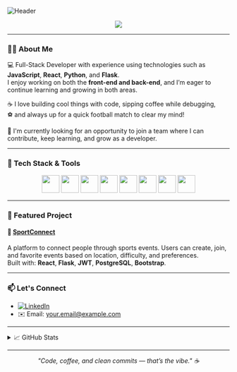 
![Header](https://capsule-render.vercel.app/api?type=waving&color=0:00C9A7,100:92FE9D&height=200&section=header&text=Hey!%20I'm%20Guido%20👋&fontSize=40&fontColor=ffffff&animation=fadeIn)


<p align="center">
  <img src="https://readme-typing-svg.demolab.com/?lines=Full+Stack+Developer;React,+Python,+Flask+Lover;Learning+Every+Day!&center=true&width=440&height=45&font=Fira+Code&color=00C9A7&vCenter=true&pause=1000&size=22" />
</p>

---

### 👨‍💻 About Me

💻 Full-Stack Developer with experience using technologies such as **JavaScript**, **React**, **Python**, and **Flask**.  
I enjoy working on both the **front-end and back-end**, and I’m eager to continue learning and growing in both areas.

☕ I love building cool things with code, sipping coffee while debugging,  
⚽ and always up for a quick football match to clear my mind!

🚀 I'm currently looking for an opportunity to join a team where I can contribute, keep learning, and grow as a developer.

---

### 🧰 Tech Stack & Tools

<div align="center">
  <img src="https://cdn.jsdelivr.net/gh/devicons/devicon/icons/html5/html5-original.svg" width="40" height="40"/>
  <img src="https://cdn.jsdelivr.net/gh/devicons/devicon/icons/css3/css3-original.svg" width="40" height="40"/>
  <img src="https://cdn.jsdelivr.net/gh/devicons/devicon/icons/javascript/javascript-original.svg" width="40" height="40"/>
  <img src="https://cdn.jsdelivr.net/gh/devicons/devicon/icons/react/react-original.svg" width="40" height="40"/>
  <img src="https://cdn.jsdelivr.net/gh/devicons/devicon/icons/git/git-original.svg" width="40" height="40"/>
  <img src="https://cdn.jsdelivr.net/gh/devicons/devicon/icons/python/python-original.svg" width="40" height="40"/>
  <img src="https://cdn.jsdelivr.net/gh/devicons/devicon/icons/flask/flask-original.svg" width="40" height="40"/>
  <img src="https://cdn.jsdelivr.net/gh/devicons/devicon/icons/sqlalchemy/sqlalchemy-original.svg" width="40" height="40"/>
</div>

---

### 🌟 Featured Project

#### 🏀 [SportConnect](https://github.com/GuidoCanso/SportConnect)  
A platform to connect people through sports events. Users can create, join, and favorite events based on location, difficulty, and preferences.  
Built with: **React**, **Flask**, **JWT**, **PostgreSQL**, **Bootstrap**.

---

### 📫 Let's Connect

- [![LinkedIn](https://img.shields.io/badge/LinkedIn-blue?style=flat&logo=linkedin&logoColor=white)](https://www.linkedin.com/in/tuusuario)
- ✉️ Email: [your.email@example.com](mailto:your.email@example.com)

---

<details>
  <summary>📈 GitHub Stats</summary>
  <br/>
  <div align="center">
    <img src="https://github-readme-stats.vercel.app/api?username=tuusuario&show_icons=true&theme=radical" width="400"/>
    <img src="https://github-readme-streak-stats.herokuapp.com/?user=tuusuario&theme=radical" width="400"/>
  </div>
</details>

---

<p align="center">
  <em>"Code, coffee, and clean commits — that’s the vibe." ☕</em>
</p>
